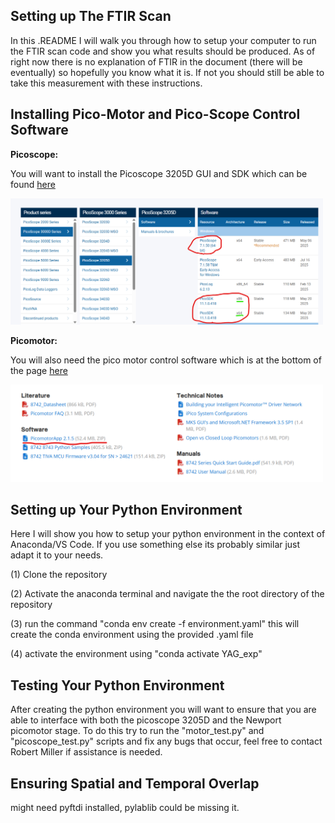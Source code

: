## Setting up The FTIR Scan

In this .README I will walk you through how to setup your computer to run the FTIR scan code and show you what results should be produced. As of right now there is no explanation of FTIR in the document (there will be eventually) so hopefully you know what it is. If not you should still be able to take this measurement with these instructions. 

## Installing Pico-Motor and Pico-Scope Control Software

**Picoscope:**

You will want to install the Picoscope 3205D GUI and SDK which can be found [here](https://www.picotech.com/downloads)

<img src="images/picoscope_install_page.png" alt="Picoscope Install page" width="500">

**Picomotor:**

You will also need the pico motor control software which is at the bottom of the page [here](https://www.newport.com/f/open-loop-picomotor-motion-controller)

<img src="images/picomotor_install_page.png" alt="Picoscope Install page" width="500">

## Setting up Your Python Environment

Here I will show you how to setup your python environment in the context of Anaconda/VS Code. If you use something else its probably similar just adapt it to your needs.

(1) Clone the repository

(2) Activate the anaconda terminal and navigate the the root directory of the repository

(3) run the command "conda env create -f environment.yaml" this will create the conda environment using the provided .yaml file

(4) activate the environment using "conda activate YAG_exp"

## Testing Your Python Environment

After creating the python environment you will want to ensure that you are able to interface with both the picoscope 3205D and the Newport picomotor stage. To do this try to run the "motor_test.py" and "picoscope_test.py" scripts and fix any bugs that occur, feel free to contact Robert Miller if assistance is needed.

## Ensuring Spatial and Temporal Overlap






might need pyftdi installed, pylablib could be missing it.